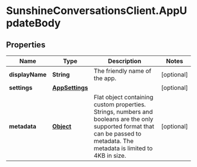 # SunshineConversationsClient.AppUpdateBody

## Properties

Name | Type | Description | Notes
------------ | ------------- | ------------- | -------------
**displayName** | **String** | The friendly name of the app. | [optional] 
**settings** | [**AppSettings**](AppSettings.md) |  | [optional] 
**metadata** | [**Object**](.md) | Flat object containing custom properties. Strings, numbers and booleans  are the only supported format that can be passed to metadata. The metadata is limited to 4KB in size.  | [optional] 


